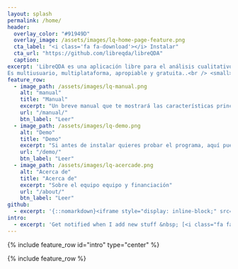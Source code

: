 ```yaml
---
layout: splash
permalink: /home/
header:
  overlay_color: "#91949D"
  overlay_image: /assets/images/lq-home-page-feature.png
  cta_label: "<i class='fa fa-download'></i> Instalar"
  cta_url: "https://github.com/libreqda/libreQDA"
  caption:
excerpt: 'LibreQDA es una aplicación libre para el análisis cualitativo de datos textuales.
Es multiusuario, multiplataforma, apropiable y gratuita..<br /> <small><a href="https://github.com/libreqda/libreQDA/releases/tag/v0.5">Última versión v0.5</a></small><br /><br /> {::nomarkdown}<iframe style="display: inline-block;" src="https://ghbtns.com/github-btn.html?user=libreqda&repo=libreQDA&type=star&count=true&size=large" frameborder="0" scrolling="0" width="160px" height="30px"></iframe> <iframe style="display: inline-block;" src="https://ghbtns.com/github-btn.html?user=libreqda&repo=libreQDA&type=fork&count=true&size=large" frameborder="0" scrolling="0" width="158px" height="30px"></iframe>{:/nomarkdown}'
feature_row:
  - image_path: /assets/images/lq-manual.png
    alt: "manual"
    title: "Manual"
    excerpt: "Un breve manual que te mostrará las características principales de libreQDA."
    url: "/manual/"
    btn_label: "Leer"
  - image_path: /assets/images/lq-demo.png
    alt: "Demo"
    title: "Demo"
    excerpt: "Si antes de instalar quieres probar el programa, aquí puedes acceder a una demo"
    url: "/demo/"
    btn_label: "Leer"
  - image_path: /assets/images/lq-acercade.png
    alt: "Acerca de"
    title: "Acerca de"
    excerpt: "Sobre el equipo equipo y financiación"
    url: "/about/"
    btn_label: "Leer"
github:
  - excerpt: '{::nomarkdown}<iframe style="display: inline-block;" src="https://ghbtns.com/github-btn.html?user=mmistakes&repo=minimal-mistakes&type=star&count=true&size=large" frameborder="0" scrolling="0" width="160px" height="30px"></iframe> <iframe style="display: inline-block;" src="https://ghbtns.com/github-btn.html?user=mmistakes&repo=minimal-mistakes&type=fork&count=true&size=large" frameborder="0" scrolling="0" width="158px" height="30px"></iframe>{:/nomarkdown}'
intro:
  - excerpt: 'Get notified when I add new stuff &nbsp; [<i class="fa fa-twitter"></i> @mmistakes](https://twitter.com/mmistakes){: .btn .btn--twitter}'
---
```


{% include feature_row id="intro" type="center" %}

{% include feature_row %}
